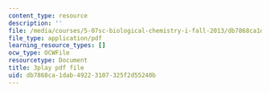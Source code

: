 ```yaml
---
content_type: resource
description: ''
file: /media/courses/5-07sc-biological-chemistry-i-fall-2013/db7868ca1dab49223107325f2d55240b_cEoteBfcBE0.pdf
file_type: application/pdf
learning_resource_types: []
ocw_type: OCWFile
resourcetype: Document
title: 3play pdf file
uid: db7868ca-1dab-4922-3107-325f2d55240b
---
```

